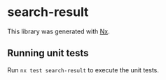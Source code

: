 # search-result

This library was generated with [Nx](https://nx.dev).

## Running unit tests

Run `nx test search-result` to execute the unit tests.
